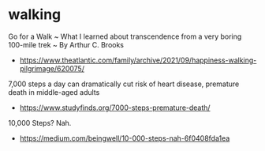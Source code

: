 # walking



Go for a Walk ~ What I learned about transcendence from a very boring 100-mile trek ~ By Arthur C. Brooks
* https://www.theatlantic.com/family/archive/2021/09/happiness-walking-pilgrimage/620075/

7,000 steps a day can dramatically cut risk of heart disease, premature death in middle-aged adults
* https://www.studyfinds.org/7000-steps-premature-death/

10,000 Steps? Nah.

* https://medium.com/beingwell/10-000-steps-nah-6f0408fda1ea
